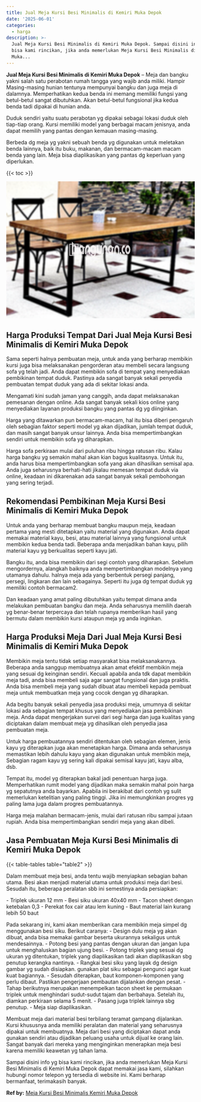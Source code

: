 ```yaml
---
title: Jual Meja Kursi Besi Minimalis di Kemiri Muka Depok
date: '2025-06-01'
categories:
  - harga
description: >-
  Jual Meja Kursi Besi Minimalis di Kemiri Muka Depok. Sampai disini info yg
  bisa kami rincikan, jika anda memerlukan Meja Kursi Besi Minimalis di Kemiri
  Muka...
---
```


**Jual Meja Kursi Besi Minimalis di Kemiri Muka Depok** – Meja dan bangku yakni salah satu perabotan rumah tangga yang wajib anda miliki. Hampir Masing-masing hunian tentunya mempunyai bangku dan juga meja di dalamnya. Memperhatikan kedua benda ini memang memiliki fungsi yang betul-betul sangat dibutuhkan. Akan betul-betul fungsional jika kedua benda tadi dipakai di hunian anda.

Duduk sendiri yaitu suatu perabotan yg dipakai sebagai lokasi duduk oleh tiap-tiap orang. Kursi memiliki model yang berbagai macam jenisnya, anda dapat memilih yang pantas dengan kemauan masing-masing.

Berbeda dg meja yg yakni sebuah benda yg digunakan untuk meletakan benda lainnya, baik itu buku, makanan, dan bermacam-macam macam benda yang lain. Meja bisa diaplikasikan yang pantas dg keperluan yang diperlukan.

{{< toc >}}

![Jual Meja Kursi Besi Minimalis di Kemiri Muka Depok](/images/jual-meja-besi-murah17.png)

## Harga Produksi Tempat Dari Jual Meja Kursi Besi Minimalis di Kemiri Muka Depok

Sama seperti halnya pembuatan meja, untuk anda yang berharap membikin kursi juga bisa melaksanakan pengorderan atau membeli secara langsung sofa yg telah jadi. Anda dapat membikin sofa di tempat yang menyediakan pembikinan tempat duduk. Pastinya ada sangat banyak sekali penyedia pembuatan tempat duduk yang ada di sekitar lokasi anda.

Mengamati kini sudah jaman yang canggih, anda dapat melaksanakan pemesanan dengan online. Ada sangat banyak sekali kios online yang menyediakan layanan produksi bangku yang pantas dg yg diinginkan.

Harga yang ditawarkan pun bermacam-macam, hal itu bisa diberi pengaruh oleh sebagian faktor seperti model yg akan dijadikan, jumlah tempat duduk, dan masih sangat banyak unsur lainnya. Anda bisa mempertimbangkan sendiri untuk membikin sofa yg diharapkan.

Harga sofa perkiraan mulai dari puluhan ribu hingga ratusan ribu. Kalau harga bangku yg semakin mahal akan kian bagus kualitasnya. Untuk itu, anda harus bisa mempertimbangkan sofa yang akan dihasilkan semisal apa. Anda juga seharusnya berhati-hati jikalau memesan tempat duduk via online, keadaan ini dikarenakan ada sangat banyak sekali pembohongan yang sering terjadi.

## Rekomendasi Pembikinan Meja Kursi Besi Minimalis di Kemiri Muka Depok

Untuk anda yang berharap membuat bangku maupun meja, keadaan pertama yang mesti ditetapkan yaitu material yang digunakan. Anda dapat memakai material kayu, besi, atau material lainnya yang fungsional untuk membikin kedua benda tadi. Beberapa anda menjadikan bahan kayu, pilih material kayu yg berkualitas seperti kayu jati.

Bangku itu, anda bisa membikin dari segi contoh yang diharapkan. Sebelum mengordernya, alangkah baiknya anda mempertimbangkan modelnya yang utamanya dahulu. halnya meja ada yang berbentuk persegi panjang, persegi, lingkaran dan lain sebagainya. Seperti itu juga dg tempat duduk yg memiliki contoh bermacam2.

Dan keadaan yang amat paling dibutuhkan yaitu tempat dimana anda melakukan pembuatan bangku dan meja. Anda seharusnya memilih daerah yg benar-benar terpercaya dan telah rupanya memberikan hasil yang bermutu dalam membikin kursi ataupun meja yg anda inginkan.

## Harga Produksi Meja Dari Jual Meja Kursi Besi Minimalis di Kemiri Muka Depok

Membikin meja tentu tidak setiap masyarakat bisa melaksanakannya. Beberapa anda sanggup membuatnya akan amat efektif membikin meja yang sesuai dg keinginan sendiri. Kecuali apabila anda tdk dapat membikin meja tadi, anda bisa membeli saja agar sangat fungsional dan juga praktis. Anda bisa membeli meja yang sudah dibuat atau membeli kepada pembuat meja untuk membuatkan meja yang cocok dengan yg diharapkan.

Ada begitu banyak sekali penyedia jasa produksi meja, umumnya di sekitar lokasi ada sebagian tempat khusus yang menyediakan jasa pembikinan meja. Anda dapat mengerjakan survei dari segi harga dan juga kualitas yang diciptakan dalam membuat meja yg dihasilkan oleh penyedia jasa pembuatan meja.

Untuk harga pembuatannya sendiri ditentukan oleh sebagian elemen, jenis kayu yg diterapkan juga akan menetapkan harga. Dimana anda seharusnya memastikan lebih dahulu kayu yang akan digunakan untuk membikin meja, Sebagian ragam kayu yg sering kali dipakai semisal kayu jati, kayu alba, dsb.

Tempat itu, model yg diterapkan bakal jadi penentuan harga juga. Memperhatikan rumit model yang dijadikan maka semakin mahal poin harga yg sepatutnya anda bayarkan. Apabila ini berakibat dari contoh yg sulit memerlukan ketelitian yang paling tinggi. Jika ini memungkinkan progres yg paling lama juga dalam progres pembuatannya.

Harga meja malahan bermacam-jenis, mulai dari ratusan ribu sampai jutaan rupiah. Anda bisa mempertimbangkan sendiri meja yang akan dibeli.

## Jasa Pembuatan Meja Kursi Besi Minimalis di Kemiri Muka Depok

{{< table-tables table="table2" >}}

Dalam membuat meja besi, anda tentu wajib menyiapkan sebagian bahan utama. Besi akan menjadi material utama untuk produksi meja dari besi. Sesudah itu, beberapa peralatan sbb ini semestinya anda persiapkan:

\- Triplek ukuran 12 mm - Besi siku ukuran 40x40 mm - Tacon sheet dengan ketebalan 0,3 - Perekat fox cair atau lem kuning - Baut material lain kurang lebih 50 baut

Pada sekarang ini, kami akan memberikan cara membikin meja simpel dg menggunakan besi siku. Berikut caranya: - Design dulu meja yg akan dibuat, anda bisa memakai gambar beserta ukurannya sekaligus untuk mendesainnya. - Potong besi yang pantas dengan ukuran dan jangan lupa untuk menghaluskan bagian ujung besi. - Potong triplek yang sesuai dg ukuran yg ditentukan, triplek yang diaplikasikan tadi akan diaplikasikan sbg penutup kerangka nantinya. - Rangkai besi siku yang layak dg design gambar yg sudah disiapkan. gunakan plat siku sebagai pengunci agar kuat kuat bagiannya. - Sesudah diterapkan, baut komponen-komponen yang perlu dibaut. Pastikan pengerjaan pembautan dijalankan dengan pesat. - Tahap berikutnya merupakan menempelkan tacon sheet ke permukaan triplek untuk menghindari sudut-sudut tajam dan berbahaya. Setelah itu, diamkan perkiraan selama 5 menit. - Pasang juga triplek lainnya sbg penutup. - Meja siap diaplikasikan.

Membuat meja dari material besi terbilang teramat gampang dijalankan. Kursi khususnya anda memiliki peralatan dan material yang seharusnya dipakai untuk membuatnya. Meja dari besi yang diciptakan dapat anda gunakan sendiri atau dijadikan peluang usaha untuk dijual ke orang lain. Sangat banyak dari mereka yang menginginkan menerapkan meja besi karena memiliki keawetan yg tahan lama.

Sampai disini info yg bisa kami rincikan, jika anda memerlukan Meja Kursi Besi Minimalis di Kemiri Muka Depok dapat memakai jasa kami, silahkan hubungi nomor telepon yg tersedia di website ini. Kami berharap bermanfaat, terimakasih banyak.

**Ref by:** [Meja Kursi Besi Minimalis Kemiri Muka Depok](https://id.wikipedia.org/wiki/Meja)

